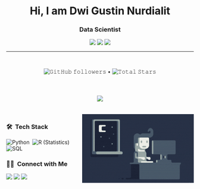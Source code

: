 ### 
<h1 align="center">Hi, I am Dwi Gustin Nurdialit </h1>
<h3 align="center">Data Scientist</h3>
<p align="center">
  <img src="https://img.shields.io/badge/Focus-Data%20Science-brightgreen" />
  <img src="https://img.shields.io/badge/Lives-Indonesia-success" />
  <img src="https://img.shields.io/badge/Languages-Indonesia%20%26%20English-brightgreen" />
</p>
<hr>
<br>
<!-- <p align="center">
<a href="https://github.com/dwiknrd">
<img height="200em" src="https://github-readme-stats.vercel.app/api?username=dwiknrd&show_icons=true&theme=dark&include_all_commits=true&count_private=true"/>
</p>
<br> -->

<p align="center">
  <!-- <img src="https://gpvc.arturio.dev/dwiknrd" alt="𝚙𝚛𝚘𝚏𝚒𝚕𝚎 𝚟𝚒𝚎𝚠𝚜"> •   -->
  <img alt="𝙶𝚒𝚝𝙷𝚞𝚋 𝚏𝚘𝚕𝚕𝚘𝚠𝚎𝚛𝚜" src="https://img.shields.io/github/followers/dwiknrd?label=Followers&style=social"> •   
  <img src="https://img.shields.io/github/stars/dwiknrd?label=Stars" alt="𝚃𝚘𝚝𝚊𝚕 𝚂𝚝𝚊𝚛𝚜">
</p>
<br>
<p align="center">
  <img style="padding-top: 10px" src="https://www.codewars.com/users/dwiknrd/badges/large">
</p>
<br>
<img alt="Night Coding" src="https://raw.githubusercontent.com/AVS1508/AVS1508/master/assets/Night-Coding.gif" align="right"/>

### 🛠 &nbsp;Tech Stack

![Python](https://img.shields.io/badge/-Python-05122A?style=flat&logo=python)&nbsp;
![R (Statistics)](https://img.shields.io/badge/-R-05122A?style=flat&logo=R&logoColor=276DC3)&nbsp;
![SQL](https://img.shields.io/badge/-SQL-05122A?style=flat&logo=sqlite)



### 🤝🏻 &nbsp;Connect with Me

<p>
<a href="https://dwiknrd.github.io/"><img src="https://img.shields.io/badge/-dwiknrd.github.io-3423A6?style=flat&logo=Google-Chrome&logoColor=white"/></a>
<a href="https://www.linkedin.com/in/dwi-gustin/"><img src="https://img.shields.io/badge/-Dwi%20Gustin%20Nurdialit-0077B5?style=flat&logo=Linkedin&logoColor=white"/></a>
<a href="mailto:dwiknrd@gmail.com"><img src="https://img.shields.io/badge/-dwiknrd@gmail.com-D14836?style=flat&logo=Gmail&logoColor=white"/></a>
</p>


<!--
**dwiknrd/dwiknrd** is a ✨ _special_ ✨ repository because its `README.md` (this file) appears on your GitHub profile.

Here are some ideas to get you started:

- 🔭 I’m currently working on ...
- 🌱 I’m currently learning ...
- 👯 I’m looking to collaborate on ...
- 🤔 I’m looking for help with ...
- 💬 Ask me about ...
- 📫 How to reach me: ...
- 😄 Pronouns: ...
- ⚡ Fun fact: ...
-->
